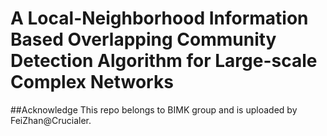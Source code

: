 # A Local-Neighborhood Information Based Overlapping Community Detection Algorithm for Large-scale Complex Networks

##Acknowledge
This repo belongs to BIMK group and is uploaded by FeiZhan@Crucialer.
